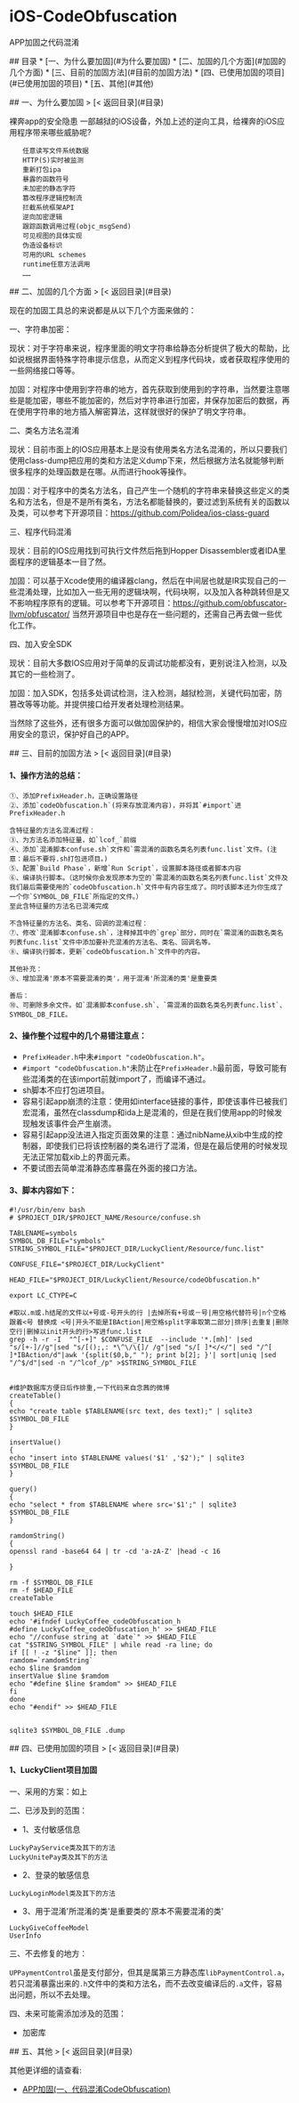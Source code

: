 # iOS-CodeObfuscation
APP加固之代码混淆

<p id="目录"></p>
## 目录
* [一、为什么要加固](#为什么要加固)
* [二、加固的几个方面](#加固的几个方面)
* [三、目前的加固方法](#目前的加固方法)
* [四、已使用加固的项目](#已使用加固的项目)
* [五、其他](#其他)


<p id="为什么要加固"></p>
## 一、为什么要加固
> [< 返回目录](#目录)

裸奔app的安全隐患
一部越狱的iOS设备，外加上述的逆向工具，给裸奔的iOS应用程序带来哪些威胁呢?

>
```　　
　　任意读写文件系统数据
　　HTTP(S)实时被监测
　　重新打包ipa
　　暴露的函数符号
　　未加密的静态字符
　　篡改程序逻辑控制流
　　拦截系统框架API
　　逆向加密逻辑
　　跟踪函数调用过程(objc_msgSend)
　　可见视图的具体实现
　　伪造设备标识
　　可用的URL schemes
　　runtime任意方法调用
　　……
```


<p id="加固的几个方面"></p>
## 二、加固的几个方面
> [< 返回目录](#目录)

现在的加固工具总的来说都是从以下几个方面来做的：
> 
一、字符串加密：
> 
现状：对于字符串来说，程序里面的明文字符串给静态分析提供了极大的帮助，比如说根据界面特殊字符串提示信息，从而定义到程序代码块，或者获取程序使用的一些网络接口等等。
> 
加固：对程序中使用到字符串的地方，首先获取到使用到的字符串，当然要注意哪些是能加密，哪些不能加密的，然后对字符串进行加密，并保存加密后的数据，再在使用字符串的地方插入解密算法，这样就很好的保护了明文字符串。
> 
二、类名方法名混淆
> 
现状：目前市面上的IOS应用基本上是没有使用类名方法名混淆的，所以只要我们使用class-dump把应用的类和方法定义dump下来，然后根据方法名就能够判断很多程序的处理函数是在哪。从而进行hook等操作。
> 
加固：对于程序中的类名方法名，自己产生一个随机的字符串来替换这些定义的类名和方法名，但是不是所有类名，方法名都能替换的，要过滤到系统有关的函数以及类，可以参考下开源项目：https://github.com/Polidea/ios-class-guard
> 
三、程序代码混淆
> 
现状：目前的IOS应用找到可执行文件然后拖到Hopper Disassembler或者IDA里面程序的逻辑基本一目了然。
> 
加固：可以基于Xcode使用的编译器clang，然后在中间层也就是IR实现自己的一些混淆处理，比如加入一些无用的逻辑块啊，代码块啊，以及加入各种跳转但是又不影响程序原有的逻辑。可以参考下开源项目：https://github.com/obfuscator-llvm/obfuscator/  当然开源项目中也是存在一些问题的，还需自己再去做一些优化工作。
> 
四、加入安全SDK
> 
现状：目前大多数IOS应用对于简单的反调试功能都没有，更别说注入检测，以及其它的一些检测了。
> 
加固：加入SDK，包括多处调试检测，注入检测，越狱检测，关键代码加密，防篡改等等功能。并提供接口给开发者处理检测结果。 
> 
当然除了这些外，还有很多方面可以做加固保护的，相信大家会慢慢增加对IOS应用安全的意识，保护好自己的APP。

<p id="目前的加固方法"></p>
## 三、目前的加固方法
> [< 返回目录](#目录)

#### 1、操作方法的总结：

```
①、添加PrefixHeader.h，正确设置路径
②、添加`codeObfuscation.h`(将来存放混淆内容)，并将其`#import`进PrefixHeader.h

含特征量的方法名混淆过程：
③、为方法名添加特征量，如`lcof_`前缀
④、添加`混淆脚本confuse.sh`文件和`需混淆的函数名类名列表func.list`文件。(注意：最后不要将.sh打包进项目。)
⑤、配置`Build Phase`，新增`Run Script`，设置脚本路径或者脚本内容
⑥、编译执行脚本。（这时候你会发现原本为空的`需混淆的函数名类名列表func.list`文件及我们最后需要使用的`codeObfuscation.h`文件中有内容生成了。同时该脚本还为你生成了一个你`SYMBOL_DB_FILE`所指定的文件。）
至此含特征量的方法名已混淆完成

不含特征量的方法名、类名、回调的混淆过程：
⑦、修改`混淆脚本confuse.sh`，注释掉其中的`grep`部分，同时在`需混淆的函数名类名列表func.list`文件中添加要补充混淆的方法名、类名、回调名等。
⑧、编译执行脚本，更新`codeObfuscation.h`文件中的内容。

其他补充：
⑨、增加混淆'原本不需要混淆的类'，用于混淆'所混淆的类'是重要类

善后：
⑩、可删除多余文件。如`混淆脚本confuse.sh`、`需混淆的函数名类名列表func.list`、SYMBOL_DB_FILE。
```
#### 2、操作整个过程中的几个易错注意点：
* `PrefixHeader.h`中未`#import "codeObfuscation.h"`。
* `#import "codeObfuscation.h"`未防止在`PrefixHeader.h`最前面，导致可能有些混淆类的在该import前就import了，而编译不通过。
* sh脚本不应打包进项目。
* 容易引起app崩溃的注意：使用如interface链接的事件，即使该事件已被我们宏混淆，虽然在classdump和ida上是混淆的，但是在我们使用app的时候发现触发该事件会产生崩溃。
* 容易引起app没法进入指定页面效果的注意：通过nibName从xib中生成的控制器，即使我们已将该控制器的类名进行了混淆，但是在最后使用的时候发现无法正常加载xib上的界面元素。
* 不要试图去简单混淆静态库暴露在外面的接口方法。

#### 3、脚本内容如下：

```
#!/usr/bin/env bash
# $PROJECT_DIR/$PROJECT_NAME/Resource/confuse.sh

TABLENAME=symbols
SYMBOL_DB_FILE="symbols"
STRING_SYMBOL_FILE="$PROJECT_DIR/LuckyClient/Resource/func.list"

CONFUSE_FILE="$PROJECT_DIR/LuckyClient"

HEAD_FILE="$PROJECT_DIR/LuckyClient/Resource/codeObfuscation.h"

export LC_CTYPE=C

#取以.m或.h结尾的文件以+号或-号开头的行 |去掉所有+号或－号|用空格代替符号|n个空格跟着<号 替换成 <号|开头不能是IBAction|用空格split字串取第二部分|排序|去重复|删除空行|删掉以init开头的行>写进func.list
grep -h -r -I  "^[-+]" $CONFUSE_FILE  --include '*.[mh]' |sed "s/[+-]//g"|sed "s/[();,: *\^\/\{]/ /g"|sed "s/[ ]*</</"| sed "/^[ ]*IBAction/d"|awk '{split($0,b," "); print b[2]; }'| sort|uniq |sed "/^$/d"|sed -n "/^lcof_/p" >$STRING_SYMBOL_FILE


#维护数据库方便日后作排重,一下代码来自念茜的微博
createTable()
{
echo "create table $TABLENAME(src text, des text);" | sqlite3 $SYMBOL_DB_FILE
}

insertValue()
{
echo "insert into $TABLENAME values('$1' ,'$2');" | sqlite3 $SYMBOL_DB_FILE
}

query()
{
echo "select * from $TABLENAME where src='$1';" | sqlite3 $SYMBOL_DB_FILE
}

ramdomString()
{
openssl rand -base64 64 | tr -cd 'a-zA-Z' |head -c 16

}

rm -f $SYMBOL_DB_FILE
rm -f $HEAD_FILE
createTable

touch $HEAD_FILE
echo '#ifndef LuckyCoffee_codeObfuscation_h
#define LuckyCoffee_codeObfuscation_h' >> $HEAD_FILE
echo "//confuse string at `date`" >> $HEAD_FILE
cat "$STRING_SYMBOL_FILE" | while read -ra line; do
if [[ ! -z "$line" ]]; then
ramdom=`ramdomString`
echo $line $ramdom
insertValue $line $ramdom
echo "#define $line $ramdom" >> $HEAD_FILE
fi
done
echo "#endif" >> $HEAD_FILE


sqlite3 $SYMBOL_DB_FILE .dump
```



<p id="已使用加固的项目"></p>
## 四、已使用加固的项目
> [< 返回目录](#目录)

#### 1、LuckyClient项目加固

一、采用的方案：如上

二、已涉及到的范围：

* 1、支付敏感信息

>
```
LuckyPayService类及其下的方法
LuckyUnitePay类及其下的方法
```

* 2、登录的敏感信息

>
```
LuckyLoginModel类及其下的方法
```

* 3、用于混淆'所混淆的类'是重要类的'原本不需要混淆的类'

>
```
LuckyGiveCoffeeModel
UserInfo
```

三、不去修复的地方：

`UPPaymentControl`虽是支付部分，但其是属第三方静态库`libPaymentControl.a`，若只混淆暴露出来的`.h`文件中的类和方法名，而不去改变编译后的`.a`文件，容易出问题，所以不去处理。

四、未来可能需添加涉及的范围：

* 加密库



<p id="其他"></p>
## 五、其他
> [< 返回目录](#目录)

其他更详细的请查看:

* [APP加固(一、代码混淆CodeObfuscation)](https://www.jianshu.com/p/ccfe5623483d)